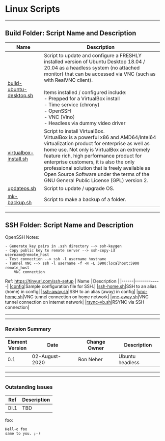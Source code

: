 # Linux Scripts

***
## Build Folder: Script Name and Description

| Name | Description |
|------|-------------|
|[build-ubuntu-desktop.sh](build/build-ubuntu-desktop.sh)|Script to update and configure a FRESHLY installed version of Ubuntu Desktop 18.04 / 20.04 as a headless system (no attached monitor) that can be accessed via VNC (such as with RealVNC client).<br/><br/> Items installed / configured include:<br/> - Prepped for a VirtualBox install<br/> - Time service (chrony)<br/> - OpenSSH<br/> - VNC (Vino)<br/> - Headless via dummy video driver<br/>|
|[virtualbox-install.sh](build/virtualbox-install.sh)|Script to install VirtualBox.<br/> VirtualBox is a powerful x86 and AMD64/Intel64 virtualization product for enterprise as well as home use. Not only is VirtualBox an extremely feature rich, high performance product for enterprise customers, it is also the only professional solution that is freely available as Open Source Software under the terms of the GNU General Public License (GPL) version 2.|
|[updateos.sh](build/updateos.sh)|Script to update / upgrade OS.|
|[mk-backup.sh](build/mk-backup.sh)|Script to make a backup of a folder.|

***
## SSH Folder: Script Name and Description
OpenSSH Notes:
```{openssh}
- Generate key pairs in .ssh directory --> ssh-keygen
- Copy public key to remote server --> ssh-copy-id username@remote_host
- Test connection --> ssh -l username hostname
- Tunnel VNC --> ssh -l username -f -N -L 5900:localhost:5900 remote_host
    VNC connection
  ```
Ref: https://tinyurl.com/ssh-setup
| Name | Description |
|------|-------------|
|[config](ssh/config)|Sample configuration file for SSH.|
|[ssh-home.sh](ssh/ssh.home.sh)|SSH to an alias (home) in config|
|[ssh-away.sh](ssh/ssh.away.sh)|SSH to an alias (away) in config|
|[vnc-home.sh](ssh/vnc-home.sh)|VNC tunnel connection on home network|
|[vnc-away.sh](ssh/vnc-away.sh)|VNC tunnel connection on internet network|
|[rsync-vb.sh](ssh/rsync-vb.sh)|RSYNC via SSH connection|
***
***
### Revision Summary

| Element<br/>Version | Date | Change Owner | Description |
| ---- | ---- | ---- | ---- |
| 0.1 | 02-August-2020 | Ron Neher | Ubuntu headless |

***
***
### Outstanding Issues

| Ref  | Description |
| ---- | ----------- |
| OI.1 | TBD         |

foo:
```{foo}
Hell-o foo
same to you. ;-)
  ```

